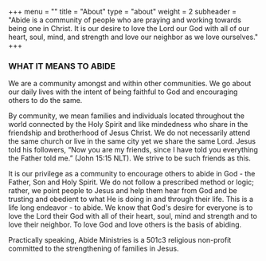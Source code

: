 +++
menu = ""
title = "About"
type = "about"
weight = 2
subheader = "Abide is a community of people who are praying and working towards being one in Christ. It is our desire to love the Lord our God with all of our heart, soul, mind, and strength and love our neighbor as we love ourselves."
+++
### WHAT IT MEANS TO ABIDE

We are a community amongst and within other communities. We go about our daily lives with the intent of being faithful to God and encouraging others to do the same. 

By community, we mean families and individuals located throughout the world connected by the Holy Spirit and like mindedness who share in the friendship and brotherhood of Jesus Christ. We do not necessarily attend the same church or live in the same city yet we share the same Lord. Jesus told his followers, “Now you are my friends, since I have told you everything the Father told me.” (John 15:15 NLT). We strive to be such friends as this. 

It is our privilege as a community to encourage others to abide in God - the Father, Son and Holy Spirit. We do not follow a prescribed method or logic; rather, we point people to Jesus and help them hear from God and be trusting and obedient to what He is doing in and through their life. This is a life long endeavor - to abide. We know that God's desire for everyone is to love the Lord their God with all of their heart, soul, mind and strength and to love their neighbor. To love God and love others is the basis of abiding. 

Practically speaking, Abide Ministries is a 501c3 religious non-profit committed to the strengthening of families in Jesus.